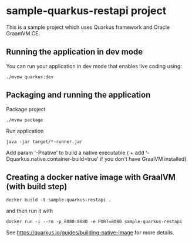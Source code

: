 # sample-quarkus-restapi project

This is a sample project which uses Quarkus framework and Oracle GraamVM CE. 

## Running the application in dev mode

You can run your application in dev mode that enables live coding using:
```
./mvnw quarkus:dev
```

## Packaging and running the application

Package project
```
./mvnw package
```
Run application
```
java -jar target/*-runner.jar
```
Add param '-Pnative' to build a native executable ( + add '-Dquarkus.native.container-build=true' if you don't have GraalVM installed)

## Creating a docker native image with GraalVM (with build step)

```
docker build -t sample-quarkus-restapi .
```
and then run it with
```
docker run -i --rm -p 8080:8080 -e PORT=8080 sample-quarkus-restapi
```

See https://quarkus.io/guides/building-native-image for more details.
